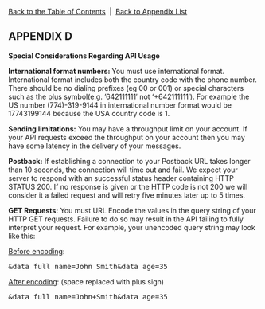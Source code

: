<a href="/1.3/README.md">Back to the Table of Contents</a>&nbsp;&nbsp;|&nbsp;&nbsp;<a href="API_APPENDIX.md">Back to Appendix List</a>
<h2>APPENDIX D</h2>
<strong>Special Considerations Regarding API Usage</strong>

<p><strong>International format numbers: </strong> You must use international format. International format includes both the country code with the phone number. There should be no dialing prefixes (eg 00 or 001) or special characters such as the plus symbol(e.g. &#8217;642111111&#8242; not &#8216;+642111111&#8242;). For example the US number (774)-319-9144 in international number format would be 17743199144 because the USA country code is 1.</p>

<p><strong>Sending limitations:</strong> You may have a throughput limit on your account. If your API requests 
exceed the throughput on your account then you may have some latency in the delivery of your messages.</p>

<p><strong>Postback:</strong>  If establishing a connection to your Postback URL takes longer than 10 seconds, the 
connection will time out and fail. We expect your server to respond with an successful status header containing HTTP STATUS 200. If no response is given or the HTTP code is not 200 we will consider it a failed request and will retry five minutes later up to 5 times.</p>

<p><strong>GET Requests:</strong> You must URL Encode the values in the query string of your HTTP GET 
requests. Failure to do so may result in the API failing to fully interpret your request. For example, your 
unencoded query string may look like this:</p>

<p><u>Before encoding</u>:<br /><pre>&data_full_name=John Smith&data_age=35</pre></p>
<p><u>After encoding</u>: (space replaced with plus sign)<br />
<pre>&data_full_name=John+Smith&data_age=35</pre></p>
